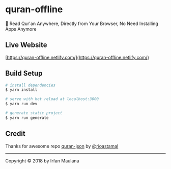 # quran-offline

📖 Read Qur'an Anywhere, Directly from Your Browser, No Need Installing Apps Anymore

## Live Website

[https://quran-offline.netlify.com/](https://quran-offline.netlify.com/)

## Build Setup

``` bash
# install dependencies
$ yarn install

# serve with hot reload at localhost:3000
$ yarn run dev

# generate static project
$ yarn run generate
```

## Credit

Thanks for awesome repo [quran-json](https://github.com/rioastamal/quran-json) by [@rioastamal](https://github.com/rioastamal)

----

Copyright © 2018 by Irfan Maulana
